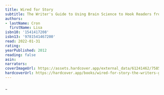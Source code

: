 ```yaml
---
title: Wired for Story
subtitle: The Writer's Guide to Using Brain Science to Hook Readers from the Very First Sentence
authors:
- lastName: Cron
  firstName: Lisa
isbn10: '1541417208'
isbn13: '9781541467200'
read: 2022-01-31
rating:
yearPublished: 2012
reading: false
asin:
narrators:
coverImageUrl: https://assets.hardcover.app/external_data/61241462/758509323afff8121c72ce33dbd925aa4dcacd79.jpeg
hardcoverUrl: https://hardcover.app/books/wired-for-story-the-writers-guide-to-using-brain-science-to-hook-readers-from-the-very-first-sentence/editions/30966549
---
```

 ̰
